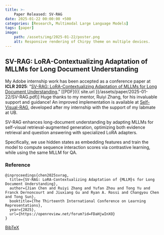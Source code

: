 ```yaml
---
title: >-
    Paper Released: SV-RAG
date: 2025-01-22 00:00:00 +500
categories: [Research, Multimodal Large Language Models]
tags: [paper]
image:
    path: /assets/img/2025-01-22/poster.png
    alt: Responsive rendering of Chirpy theme on multiple devices.
---
```


## SV-RAG: LoRA-Contextualizing Adaptation of MLLMs for Long Document Understanding
My Adobe internship work has been accepted as a conference paper at **ICLR 2025**: “[SV-RAG: LoRA-Contextualizing Adaptation of MLLMs for Long Document Understanding.](https://openreview.net/forum?id=FDaHjwInXO)” \[[PDF]({{ site.url }}/assets/paper/2025-01-22/SV-RAG.pdf)\] Huge thanks to my mentor, Ruiyi Zhang, for his invaluable support and guidance! An improved implementation is available at [Self-Visual-RAG](https://github.com/puar-playground/Self-Visual-RAG), developed after my internship with the support of my labmate at UB.

SV-RAG enhances long-document understanding by adapting MLLMs for self-visual retrieval-augmented generation, optimizing both evidence retrieval and question answering with specialized LoRA adapters.

Specifically, we use hidden states as embedding features and train the model to compute sequence interaction scores via contrastive learning, while using the same MLLM for QA.


### Reference
```
@inproceedings{chen2025svrag,
  title={SV-RAG: LoRA-Contextualizing Adaptation of {MLLM}s for Long Document Understanding},
  author={Jian Chen and Ruiyi Zhang and Yufan Zhou and Tong Yu and Franck Dernoncourt and Jiuxiang Gu and Ryan A. Rossi and Changyou Chen and Tong Sun},
  booktitle={The Thirteenth International Conference on Learning Representations},
  year={2025},
  url={https://openreview.net/forum?id=FDaHjwInXO}
}
```

<a href="{{ site.url }}/assets/paper/2025-01-22/scholar.bib" target="_blank" rel="noopener">BibTeX</a>